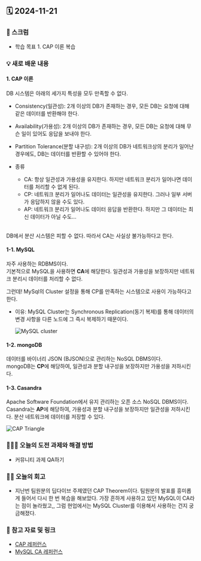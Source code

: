 ## 🗓️ 2024-11-21

### 🐌 스크럼

- 학습 목표 1. CAP 이론 복습

### 💡 새로 배운 내용

#### 1. CAP 이론

DB 시스템은 아래의 세가지 특성을 모두 만족할 수 없다.

- Consistency(일관성): 2개 이상의 DB가 존재하는 경우, 모든 DB는 요청에 대해 같은 데이터를 반환해야 한다.
- Availability(가용성): 2개 이상의 DB가 존재하는 경우, 모든 DB는 요청에 대해 무슨 일이 있어도 응답을 보내야 한다.
- Partition Tolerance(분할 내구성): 2개 이상의 DB가 네트워크상의 분리가 일어난 경우에도, DB는 데이터를 반환할 수 있어야 한다.

- 종류
  - CA: 항상 일관성과 가용성을 유지한다. 하지만 네트워크 분리가 일어나면 데이터를 처리할 수 없게 된다.
  - CP: 네트워크 분리가 일어나도 데이터는 일관성을 유지한다. 그러나 일부 서버가 응답하지 않을 수도 있다.
  - AP: 네트워크 분리가 일어나도 데이터 응답을 반환한다. 하지만 그 데이터는 최신 데이터가 아닐 수도...

<br />
DB에서 분산 시스템은 피할 수 없다. 따라서 CA는 사실상 불가능하다고 한다.

#### 1-1. MySQL

자주 사용하는 RDBMS이다. <br />
기본적으로 MySQL을 사용하면 **CA**에 해당한다. 일관성과 가용성을 보장하지만 네트워크 분리시 데이터를 처리할 수 없다. <br />

그런데! MySql의 Cluster 설정을 통해 CP를 만족하는 시스템으로 사용이 가능하다고 한다. <br />

- 이유: MySQL Cluster는 Synchronous Replication(동기 복제)를 통해 데이터의 변경 사항을 다른 노드에 그 즉시 복제하기 때문이다.

  ![MySQL cluster](https://img1.daumcdn.net/thumb/R1280x0/?scode=mtistory2&fname=https%3A%2F%2Fblog.kakaocdn.net%2Fdn%2Fcrb7IF%2FbtqJCdvttNv%2FmGbFCHoYEOox63Kcj42jBk%2Fimg.png)

#### 1-2. mongoDB

데이터를 바이너리 JSON (BJSON)으로 관리하는 NoSQL DBMS이다.<br />
mongoDB는 **CP**에 해당하여, 일관성과 분할 내구성을 보장하지만 가용성을 저하시킨다.

#### 1-3. Casandra

Apache Software Foundation에서 유지 관리하는 오픈 소스 NoSQL DBMS이다. <br />
Casandra는 **AP**에 해당하여, 가용성과 분할 내구성을 보장하지만 일관성을 저하시킨다.
분산 네트워크에 데이터를 저장할 수 있다.

![CAP Triangle](https://velog.velcdn.com/images/hwan2da/post/934b963a-a39a-40bb-8582-d5d11719e7cd/image.png)

### 👩🏻‍💻 오늘의 도전 과제와 해결 방법

- 커뮤니티 과제 QA하기

### 👏🏻 오늘의 회고

- 지난번 팀원분의 딥다이브 주제였던 CAP Theorem이다. 팀원분의 발표를 흥미롭게 들어서 다시 한 번 복습을 해보았다. 가장 흔하게 사용하고 있던 MySQL이 CA라는 점이 놀라웠고,, 그럼 현업에서는 MySQL Cluster를 이용해서 사용하는 건지 궁금해졌다.

### 🔗 참고 자료 및 링크

- [CAP 레퍼런스](https://www.ibm.com/kr-ko/topics/cap-theorem)
- [MySQL CA 레퍼런스](https://sabarada.tistory.com/91)
